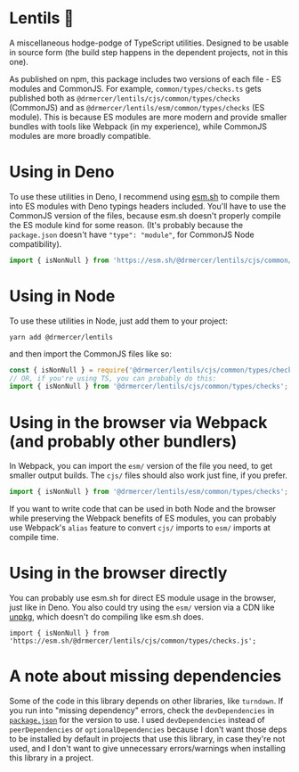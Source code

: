 # Lentils 🥘

A miscellaneous hodge-podge of TypeScript utilities. Designed to be usable in source form (the build step happens in the dependent projects, not in this one).

As published on npm, this package includes two versions of each file - ES modules and CommonJS. For example, `common/types/checks.ts` gets published both as `@drmercer/lentils/cjs/common/types/checks` (CommonJS) and as `@drmercer/lentils/esm/common/types/checks` (ES module). This is because ES modules are more modern and provide smaller bundles with tools like Webpack (in my experience), while CommonJS modules are more broadly compatible.

# Using in Deno

To use these utilities in Deno, I recommend using [esm.sh](https://esm.sh) to compile them into ES modules with Deno typings headers included. You'll have to use the CommonJS version of the files, because esm.sh doesn't properly compile the ES module kind for some reason. (It's probably because the `package.json` doesn't have `"type": "module"`, for CommonJS Node compatibility).

```ts
import { isNonNull } from 'https://esm.sh/@drmercer/lentils/cjs/common/types/checks.js';
```

# Using in Node

To use these utilities in Node, just add them to your project:

```
yarn add @drmercer/lentils
```

and then import the CommonJS files like so:

```ts
const { isNonNull } = require('@drmercer/lentils/cjs/common/types/checks');
// OR, if you're using TS, you can probably do this:
import { isNonNull } from '@drmercer/lentils/cjs/common/types/checks';
```

# Using in the browser via Webpack (and probably other bundlers)

In Webpack, you can import the `esm/` version of the file you need, to get smaller output builds. The `cjs/` files should also work just fine, if you prefer.

```ts
import { isNonNull } from '@drmercer/lentils/esm/common/types/checks';
```

If you want to write code that can be used in both Node and the browser while preserving the Webpack benefits of ES modules, you can probably use Webpack's `alias` feature to convert `cjs/` imports to `esm/` imports at compile time.

# Using in the browser directly

You can probably use esm.sh for direct ES module usage in the browser, just like in Deno. You also could try using the `esm/` version via a CDN like [unpkg](https://unpkg.com/), which doesn't do compiling like esm.sh does.

```
import { isNonNull } from 'https://esm.sh/@drmercer/lentils/cjs/common/types/checks.js';
```

# A note about missing dependencies

Some of the code in this library depends on other libraries, like `turndown`. If you run into "missing dependency" errors, check the `devDependencies` in [`package.json`](./package.json) for the version to use. I used `devDependencies` instead of `peerDependencies` or `optionalDependencies` because I don't want those deps to be installed by default in projects that use this library, in case they're not used, and I don't want to give unnecessary errors/warnings when installing this library in a project.
